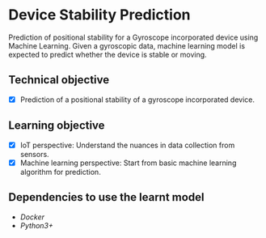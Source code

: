 # Device Stability Prediction
Prediction of positional stability for a Gyroscope incorporated device using Machine Learning. Given a gyroscopic data, machine learning model is expected to predict whether the device is stable or moving.

## Technical objective
- [x] Prediction of a positional stability of a gyroscope incorporated device.

## Learning objective
- [x] IoT perspective: Understand the nuances in data collection from sensors.
- [x] Machine learning perspective: Start from basic machine learning algorithm for prediction.

## Dependencies to use the learnt model
- _Docker_
- _Python3+_
